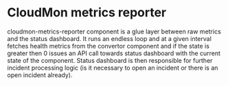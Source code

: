 # CloudMon metrics reporter

cloudmon-metrics-reporter component is a glue layer
between raw metrics and the status dashboard. It runs
an endless loop and at a given interval fetches health
metrics from the convertor component and if the state
is greater then 0 issues an API call towards status
dashboard with the current state of the component.
Status dashboard is then responsible for further
incident processing logic (is it necessary to open an
incident or there is an open incident already).
